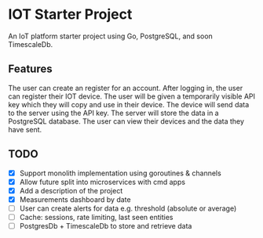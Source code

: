 # IOT Starter Project

An IoT platform starter project using Go, PostgreSQL, and soon TimescaleDb.

## Features

The user can create an register for an account. After logging in, the user can register their IOT device. The user will be given a temporarily visible API key which they will copy and use in their device. The device will send data to the server using the API key. The server will store the data in a PostgreSQL database. The user can view their devices and the data they have sent.

## TODO

- [X] Support monolith implementation using goroutines & channels
- [X] Allow future split into microservices with cmd apps
- [X] Add a description of the project
- [X] Measurements dashboard by date
- [ ] User can create alerts for data e.g. threshold (absolute or average)
- [ ] Cache: sessions, rate limiting, last seen entities
- [ ] PostgresDb + TimescaleDb to store and retrieve data
